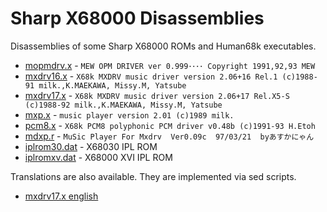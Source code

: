 Sharp X68000 Disassemblies
==========================

Disassemblies of some Sharp X68000 ROMs and Human68k executables.

* [mopmdrv.x](mopmdrv.s) - `MEW OPM DRIVER ver 0.999････ Copyright 1991,92,93 MEW`
* [mxdrv16.x](mxdrv16.s) - `X68k MXDRV music driver version 2.06+16 Rel.1 (c)1988-91 milk.,K.MAEKAWA, Missy.M, Yatsube`
* [mxdrv17.x](mxdrv17.s) - `X68k MXDRV music driver version 2.06+17 Rel.X5-S (c)1988-92 milk.,K.MAEKAWA, Missy.M, Yatsube`
* [mxp.x](mxp.s) - `music player version 2.01 (c)1989 milk.`
* [pcm8.x](pcm8.s) - `X68k PCM8 polyphonic PCM driver v0.48b (c)1991-93 H.Etoh`
* [mdxp.r](mdxp.s) - `MuSic Player For Mxdrv  Ver0.09c  97/03/21  byあすかにゃん`
* [iplrom30.dat](iplrom30.s) - X68030 IPL ROM
* [iplromxv.dat](iplromxv.s) - X68000 XVI IPL ROM

Translations are also available. They are implemented via sed scripts.

* [mxdrv17.x english](mxdrv17.en.s)
